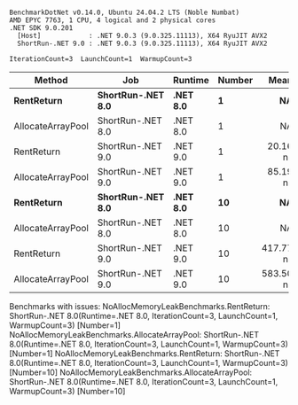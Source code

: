```

BenchmarkDotNet v0.14.0, Ubuntu 24.04.2 LTS (Noble Numbat)
AMD EPYC 7763, 1 CPU, 4 logical and 2 physical cores
.NET SDK 9.0.201
  [Host]            : .NET 9.0.3 (9.0.325.11113), X64 RyuJIT AVX2
  ShortRun-.NET 9.0 : .NET 9.0.3 (9.0.325.11113), X64 RyuJIT AVX2

IterationCount=3  LaunchCount=1  WarmupCount=3  

```
| Method            | Job               | Runtime  | Number | Mean      | Error     | StdDev   | Min       | Max       | Allocated |
|------------------ |------------------ |--------- |------- |----------:|----------:|---------:|----------:|----------:|----------:|
| **RentReturn**        | **ShortRun-.NET 8.0** | **.NET 8.0** | **1**      |        **NA** |        **NA** |       **NA** |        **NA** |        **NA** |        **NA** |
| AllocateArrayPool | ShortRun-.NET 8.0 | .NET 8.0 | 1      |        NA |        NA |       NA |        NA |        NA |        NA |
| RentReturn        | ShortRun-.NET 9.0 | .NET 9.0 | 1      |  20.16 ns |  0.387 ns | 0.021 ns |  20.13 ns |  20.18 ns |         - |
| AllocateArrayPool | ShortRun-.NET 9.0 | .NET 9.0 | 1      |  85.19 ns | 15.033 ns | 0.824 ns |  84.26 ns |  85.84 ns |         - |
| **RentReturn**        | **ShortRun-.NET 8.0** | **.NET 8.0** | **10**     |        **NA** |        **NA** |       **NA** |        **NA** |        **NA** |        **NA** |
| AllocateArrayPool | ShortRun-.NET 8.0 | .NET 8.0 | 10     |        NA |        NA |       NA |        NA |        NA |        NA |
| RentReturn        | ShortRun-.NET 9.0 | .NET 9.0 | 10     | 417.77 ns | 59.873 ns | 3.282 ns | 415.08 ns | 421.42 ns |         - |
| AllocateArrayPool | ShortRun-.NET 9.0 | .NET 9.0 | 10     | 583.50 ns | 94.800 ns | 5.196 ns | 580.45 ns | 589.50 ns |         - |

Benchmarks with issues:
  NoAllocMemoryLeakBenchmarks.RentReturn: ShortRun-.NET 8.0(Runtime=.NET 8.0, IterationCount=3, LaunchCount=1, WarmupCount=3) [Number=1]
  NoAllocMemoryLeakBenchmarks.AllocateArrayPool: ShortRun-.NET 8.0(Runtime=.NET 8.0, IterationCount=3, LaunchCount=1, WarmupCount=3) [Number=1]
  NoAllocMemoryLeakBenchmarks.RentReturn: ShortRun-.NET 8.0(Runtime=.NET 8.0, IterationCount=3, LaunchCount=1, WarmupCount=3) [Number=10]
  NoAllocMemoryLeakBenchmarks.AllocateArrayPool: ShortRun-.NET 8.0(Runtime=.NET 8.0, IterationCount=3, LaunchCount=1, WarmupCount=3) [Number=10]
